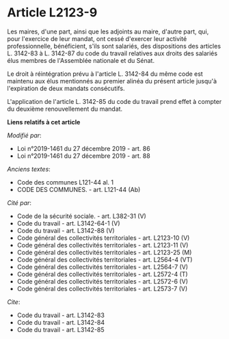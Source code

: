 # Article L2123-9

Les maires, d'une part, ainsi que les adjoints au maire, d'autre part, qui, pour l'exercice de leur mandat, ont cessé
d'exercer leur activité professionnelle, bénéficient, s'ils sont salariés, des dispositions des articles L. 3142-83 à L.
3142-87 du code du travail relatives aux droits des salariés élus membres de l'Assemblée nationale et du Sénat.

Le droit à réintégration prévu à l'article L. 3142-84 du même code est maintenu aux élus mentionnés au premier alinéa du
présent article jusqu'à l'expiration de deux mandats consécutifs.

L'application de l'article L. 3142-85 du code du travail prend effet à compter du deuxième renouvellement du mandat.

**Liens relatifs à cet article**

_Modifié par_:

  - Loi n°2019-1461 du 27 décembre 2019 - art. 86
  - Loi n°2019-1461 du 27 décembre 2019 - art. 88

_Anciens textes_:

  - Code des communes L121-44 al. 1
  - CODE DES COMMUNES. - art. L121-44 (Ab)

_Cité par_:

  - Code de la sécurité sociale. - art. L382-31 (V)
  - Code du travail - art. L3142-64-1 (V)
  - Code du travail - art. L3142-88 (V)
  - Code général des collectivités territoriales - art. L2123-10 (V)
  - Code général des collectivités territoriales - art. L2123-11 (V)
  - Code général des collectivités territoriales - art. L2123-25 (M)
  - Code général des collectivités territoriales - art. L2564-4 (VT)
  - Code général des collectivités territoriales - art. L2564-7 (V)
  - Code général des collectivités territoriales - art. L2572-4 (T)
  - Code général des collectivités territoriales - art. L2572-6 (V)
  - Code général des collectivités territoriales - art. L2573-7 (V)

_Cite_:

  - Code du travail - art. L3142-83
  - Code du travail - art. L3142-84
  - Code du travail - art. L3142-85
